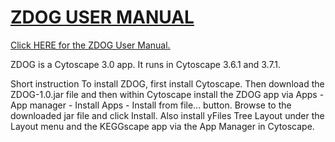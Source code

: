 # [ZDOG USER MANUAL](../master/ZDOG_USER_MANUAL.pdf)

[Click HERE for the ZDOG User Manual.](../master/ZDOG_USER_MANUAL.pdf)


ZDOG is a Cytoscape 3.0 app. It runs in Cytoscape 3.6.1 and 3.7.1.

Short instruction
To install ZDOG, first install Cytoscape. Then download the ZDOG-1.0.jar file and then within Cytoscape install the ZDOG app via Apps - App manager - Install Apps - Install from file... button. Browse to the downloaded jar file and click Install. Also install yFiles 
Tree Layout under the Layout menu and the KEGGscape app via the App Manager in Cytoscape.

